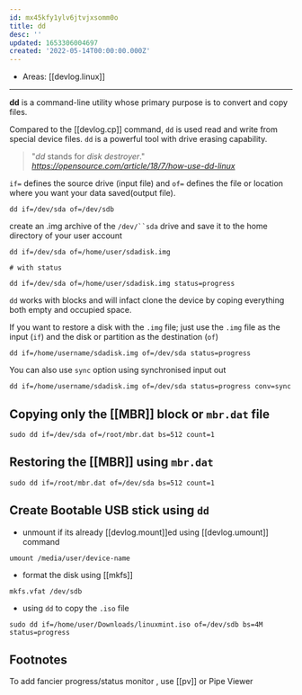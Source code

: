 ```yaml
---
id: mx45kfy1ylv6jtvjxsomm0o
title: dd
desc: ''
updated: 1653306004697
created: '2022-05-14T00:00:00.000Z'
---
```


- Areas: [[devlog.linux]]

---

**dd** is a command-line utility whose primary purpose is to convert and copy files.

Compared to the [[devlog.cp]] command, `dd` is used read and write from special device files. `dd` is a powerful tool with drive erasing capability.

<blockquote class="quoteback" darkmode="" data-title="How%20to%20use%20dd%20in%20Linux%20without%20destroying%20your%20disk" data-author="" cite="https://opensource.com/article/18/7/how-use-dd-linux">
                      "<em>dd</em> stands for <em>disk destroyer</em>."
                      <footer> <cite><a href="https://opensource.com/article/18/7/how-use-dd-linux">https://opensource.com/article/18/7/how-use-dd-linux</a></cite></footer>
                      </blockquote>

`if=` defines the source drive (input file) and `of=` defines the file or location where you want your data saved(output file).

```
dd if=/dev/sda of=/dev/sdb
```

create an .img archive of the ` /dev/``sda ` drive and save it to the home directory of your user account

```
dd if=/dev/sda of=/home/user/sdadisk.img

# with status

dd if=/dev/sda of=/home/user/sdadisk.img status=progress
```

`dd` works with blocks and will infact clone the device by coping everything both empty and occupied space.

If you want to restore a disk with the `.img` file; just use the `.img` file as the input (`if`) and the disk or partition as the destination (`of`)

```
dd if=/home/username/sdadisk.img of=/dev/sda status=progress
```

You can also use `sync` option using synchronised input out

```
dd if=/home/username/sdadisk.img of=/dev/sda status=progress conv=sync
```

## Copying only the [[MBR]] block or `mbr.dat` file

```
sudo dd if=/dev/sda of=/root/mbr.dat bs=512 count=1
```

## Restoring the [[MBR]] using `mbr.dat`

```
sudo dd if=/root/mbr.dat of=/dev/sda bs=512 count=1
```

## Create Bootable USB stick using `dd`

- unmount if its already [[devlog.mount]]ed using [[devlog.umount]] command

```
umount /media/user/device-name
```

- format the disk using [[mkfs]]

```
mkfs.vfat /dev/sdb
```

- using `dd` to copy the `.iso` file

```
sudo dd if=/home/user/Downloads/linuxmint.iso of=/dev/sdb bs=4M status=progress
```

## Footnotes

To add fancier progress/status monitor , use [[pv]] or Pipe Viewer

